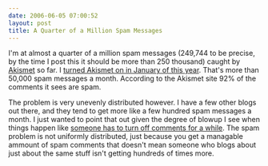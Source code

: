 ```yaml
---
date: 2006-06-05 07:00:52
layout: post
title: A Quarter of a Million Spam Messages
---
```


I'm at almost a quarter of a million spam messages (249,744 to be precise, by the time I post this it should be more than 250 thousand) caught by [Akismet](http://akismet.com/) so far. I [turned Akismet on in January of this year](http://www.rowehl.com/blog/?p=605). That's more than 50,000 spam messages a month. According to the Akismet site 92% of the comments it sees are spam.

The problem is very unevenly distributed however. I have a few other blogs out there, and they tend to get more like a few hundred spam messages a month. I just wanted to point that out given the degree of blowup I see when things happen like [someone has to turn off comments for a while](http://announcements.engadget.com/2006/05/30/comments-switched-off/). The spam problem is not uniformly distributed, just because you get a managable ammount of spam comments that doesn't mean someone who blogs about just about the same stuff isn't getting hundreds of times more.
